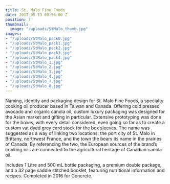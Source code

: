 ```yaml
---
title: St. Malo Fine Foods
date: 2017-05-13 03:56:00 Z
position: 7
thumbnail:
  image: "/uploads/StMalo_thumb.jpg"
images:
- "/uploads/StMalo_pack0.jpg"
- "/uploads/StMalo_pack1.jpg"
- "/uploads/StMalo_pack2.jpg"
- "/uploads/StMalo_pack3.jpg"
- "/uploads/StMalo_pack4.jpg"
- "/uploads/StMalo_1.jpg"
- "/uploads/StMalo_2.jpg"
- "/uploads/StMalo_3.jpg"
- "/uploads/StMalo_4.jpg"
- "/uploads/StMalo_7.jpg"
- "/uploads/StMalo_8.jpg"
---
```


Naming, identity and packaging design for St. Malo Fine Foods, a specialty cooking oil producer based in Taiwan and Canada. Offering cold pressed avocado and organic canola oil, custom luxury packaging was designed for the Asian market and gifting in particular. Extensive prototyping was done for the boxes, with every detail considered, even going so far as to create a custom vat dyed grey card stock for the box sleeves. The name was suggested as a way of linking two locations: the port city of St. Malo in Brittany, northwest France, and the town the bears its name in the prairies of Canada. By referencing the two, the European sources of the brand’s cooking oils are connected to the agricultural heritage of Canadian canola oil.

Includes 1 Litre and 500 mL bottle packaging, a premium double package, and a 32 page saddle stitched booklet, featuring nutritional information and recipes. Completed in 2016 for Concrete.
